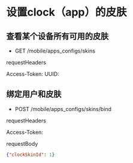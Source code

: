 # 设置clock（app）的皮肤

## 查看某个设备所有可用的皮肤

* GET /mobile/apps_configs/skins

requestHeaders

  Access-Token: <your-access-token>
  UUID: <your-device-uuid>

## 绑定用户和皮肤

* POST /mobile/apps_configs/skins/bind

requestHeaders

  Access-Token: <your-access-token>

requestBody

```json
{"clockSkinId": 1}
```
